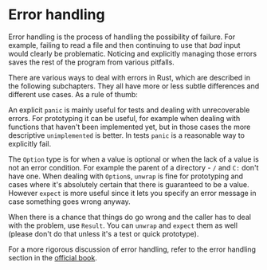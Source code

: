 # Error handling

Error handling is the process of handling the possibility of failure. For
example, failing to read a file and then continuing to use that *bad* input
would clearly be problematic. Noticing and explicitly managing those errors
saves the rest of the program from various pitfalls.

There are various ways to deal with errors in Rust, which are described in the
following subchapters. They all have more or less subtle differences and
different use cases. As a rule of thumb:

An explicit `panic` is mainly useful for tests and dealing with unrecoverable
errors. For prototyping it can be useful, for example when dealing with
functions that haven't been implemented yet, but in those cases the more
descriptive `unimplemented` is better. In tests `panic` is a reasonable way to
explicitly fail.

The `Option` type is for when a value is optional or when the lack of a value is
not an error condition. For example the parent of a directory - `/` and `C:`
don't have one. When dealing with `Option`s, `unwrap` is fine for prototyping
and cases where it's absolutely certain that there is guaranteed to be a value.
However `expect` is more useful since it lets you specify an error message in
case something goes wrong anyway.

When there is a chance that things do go wrong and the caller has to deal with
the problem, use `Result`. You can `unwrap` and `expect` them as well (please
don't do that unless it's a test or quick prototype).

For a more rigorous discussion of error handling, refer to the error handling
section in the [official book][book].

[book]: https://doc.rust-lang.org/book/ch09-00-error-handling.html

